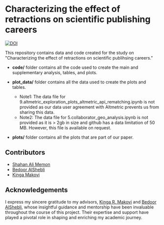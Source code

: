 # Characterizing the effect of retractions on scientific publishing careers

[![DOI](https://zenodo.org/badge/634166007.svg)](https://zenodo.org/badge/latestdoi/634166007)


This repository contains data and code created for the study on "Characterizing the effect of retractions on scientific publihsing careers."

- **code/** folder contains all the code used to create the main and supplementary analysis, tables, and plots.

- **plot_data/** folder contains all the data used to create the plots and tables. 
	- Note1: The data file for 9.altmetric_exploration_plots_altmetric_api_rematching.ipynb is not provided as our data user agreement with Altmetric prevents us from sharing this data.
	- Note2: The data file for 5.collaborator_geo_analysis.ipynb is not provided as it is > 2gb in size and github has a data limitation of 50 MB. However, this file is available on request.

- **plots/** folder contains all the plots that are part of our paper.

## Contributors
- [Shahan Ali Memon](samemon@uw.edu)
- [Bedoor AlShebli](bedoor@nyu.edu)
- [Kinga Makovi](km2357@nyu.edu)

## Acknowledgements
I express my sincere gratitude to my advisors, [Kinga R. Makovi](km2537@nyu.edu) and [Bedoor AlShebli](bedoor@nyu.edu), whose insightful guidance and mentorship have been invaluable throughout the course of this project. Their expertise and support have played a pivotal role in shaping and enriching my academic journey.

